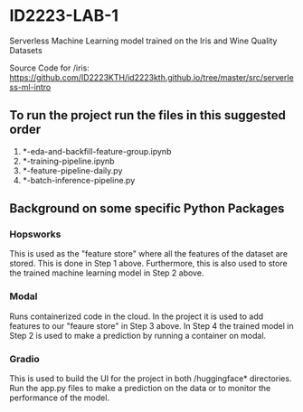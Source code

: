 # ID2223-LAB-1

Serverless Machine Learning model trained on the Iris and Wine Quality Datasets

Source Code for /iris: https://github.com/ID2223KTH/id2223kth.github.io/tree/master/src/serverless-ml-intro

## To run the project run the files in this suggested order

1. *-eda-and-backfill-feature-group.ipynb
2. *-training-pipeline.ipynb
3. *-feature-pipeline-daily.py
4. *-batch-inference-pipeline.py

## Background on some specific Python Packages 

### Hopsworks 

This is used as the "feature store" where all the features of the dataset are stored. This is done in Step 1 above. 
Furthermore, this is also used to store the trained machine learning model in Step 2 above. 

### Modal

Runs containerized code in the cloud. In the project it is used to add features to our "feaure store" in Step 3 above.
In Step 4 the trained model in Step 2 is used to make a prediction by running a container on modal.  

### Gradio

This is used to build the UI for the project in both /huggingface* directories.
Run the app.py files to make a prediction on the data or to monitor the performance of the model.


